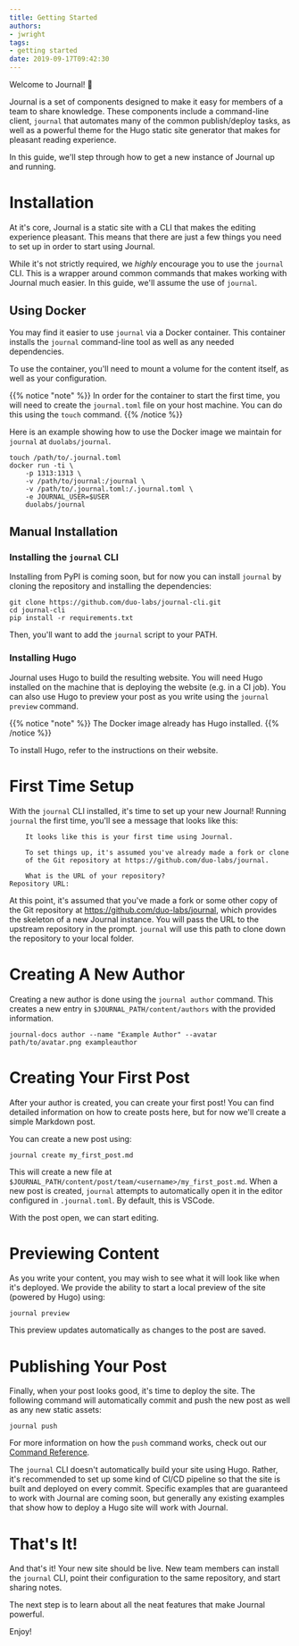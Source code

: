 ```yaml
---
title: Getting Started
authors:
- jwright
tags:
- getting started
date: 2019-09-17T09:42:30
---
```


Welcome to Journal! :wave:

Journal is a set of components designed to make it easy for members of a team to share knowledge. These components include a command-line client, `journal` that automates many of the common publish/deploy tasks, as well as a powerful theme for the Hugo static site generator that makes for pleasant reading experience.

In this guide, we'll step through how to get a new instance of Journal up and running.

<!--more-->

# Installation

At it's core, Journal is a static site with a CLI that makes the editing experience pleasant. This means that there are just a few things you need to set up in order to start using Journal.

While it's not strictly required, we *highly* encourage you to use the `journal` CLI. This is a wrapper around common commands that makes working with Journal much easier. In this guide, we'll assume the use of `journal`.

## Using Docker

You may find it easier to use `journal` via a Docker container. This container installs the `journal` command-line tool as well as any needed dependencies.

To use the container, you'll need to mount a volume for the content itself, as well as your configuration.

{{% notice "note" %}}
In order for the container to start the first time, you will need to create the `journal.toml` file on your host machine. You can do this using the `touch` command.
{{% /notice %}}

Here is an example showing how to use the Docker image we maintain for `journal` at `duolabs/journal`.

```
touch /path/to/.journal.toml
docker run -ti \
    -p 1313:1313 \
    -v /path/to/journal:/journal \
    -v /path/to/.journal.toml:/.journal.toml \
    -e JOURNAL_USER=$USER
    duolabs/journal
```

## Manual Installation

### Installing the `journal` CLI

Installing from PyPI is coming soon, but for now you can install `journal` by cloning the repository and installing the dependencies:

```
git clone https://github.com/duo-labs/journal-cli.git
cd journal-cli
pip install -r requirements.txt
```

Then, you'll want to add the `journal` script to your PATH.

### Installing Hugo

Journal uses Hugo to build the resulting website. You will need Hugo installed on the machine that is deploying the website (e.g. in a CI job). You can also use Hugo to preview your post as you write using the `journal preview` command.

{{% notice "note" %}}
The Docker image already has Hugo installed.
{{% /notice %}}

To install Hugo, refer to the instructions on their website.

# First Time Setup

With the `journal` CLI installed, it's time to set up your new Journal! Running `journal` the first time, you'll see a message that looks like this:

```
    It looks like this is your first time using Journal.

    To set things up, it's assumed you've already made a fork or clone
    of the Git repository at https://github.com/duo-labs/journal.

    What is the URL of your repository?
Repository URL:
```

At this point, it's assumed that you've made a fork or some other copy of the Git repository at https://github.com/duo-labs/journal, which provides the skeleton of a new Journal instance. You will pass the URL to the upstream repository in the prompt. `journal` will use this path to clone down the repository to your local folder.

# Creating A New Author

Creating a new author is done using the `journal author` command. This creates a new entry in `$JOURNAL_PATH/content/authors` with the provided information.

```
journal-docs author --name "Example Author" --avatar path/to/avatar.png exampleauthor
```

# Creating Your First Post

After your author is created, you can create your first post! You can find detailed information on how to create posts here, but for now we'll create a simple Markdown post.

You can create a new post using:

```
journal create my_first_post.md
```

This will create a new file at `$JOURNAL_PATH/content/post/team/<username>/my_first_post.md`. When a new post is created, `journal` attempts to automatically open it in the editor configured in `.journal.toml`. By default, this is VSCode.

With the post open, we can start editing.

# Previewing Content

As you write your content, you may wish to see what it will look like when it's deployed. We provide the ability to start a local preview of the site (powered by Hugo) using:

```
journal preview
```

This preview updates automatically as changes to the post are saved.

# Publishing Your Post

Finally, when your post looks good, it's time to deploy the site. The following command will automatically commit and push the new post as well as any new static assets:

```
journal push
```

For more information on how the `push` command works, check out our [Command Reference](/post/team/jwright/command_reference/).

The `journal` CLI doesn't automatically build your site using Hugo. Rather, it's recommended to set up some kind of CI/CD pipeline so that the site is built and deployed on every commit. Specific examples that are guaranteed to work with Journal are coming soon, but generally any existing examples that show how to deploy a Hugo site will work with Journal.

# That's It!

And that's it! Your new site should be live. New team members can install the `journal` CLI, point their configuration to the same repository, and start sharing notes.

The next step is to learn about all the neat features that make Journal powerful.

Enjoy!